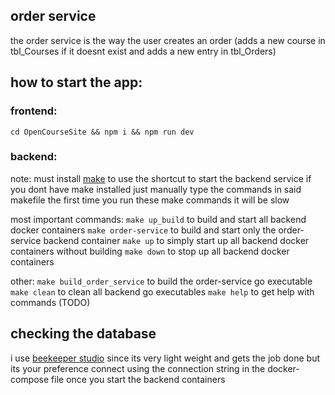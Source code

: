 ## order service

the order service is the way the user creates an order (adds a new course in tbl_Courses if it doesnt exist and adds a new entry in tbl_Orders)

## how to start the app:

### frontend:

`cd OpenCourseSite && npm i && npm run dev`

### backend:

note: must install [make](https://www.gnu.org/software/make/) to use the shortcut to start the backend service
if you dont have make installed just manually type the commands in said makefile
the first time you run these make commands it will be slow

most important commands:
`make up_build` to build and start all backend docker containers
`make order-service` to build and start only the order-service backend container
`make up` to simply start up all backend docker containers without building
`make down` to stop up all backend docker containers

other:
`make build_order_service` to build the order-service go executable
`make clean` to clean all backend go executables
`make help` to get help with commands (TODO)

## checking the database

i use [beekeeper studio](https://www.beekeeperstudio.io/) since its very light weight and gets the job done but its your preference
connect using the connection string in the docker-compose file once you start the backend containers
